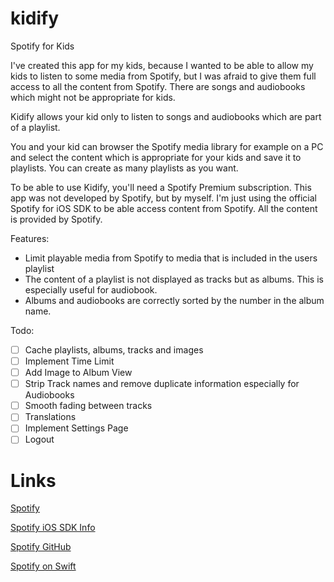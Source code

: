 # kidify
Spotify for Kids

I've created this app for my kids, because I wanted to be able to allow my kids to listen to some media from Spotify, but I was afraid to give them full access to all the content from Spotify. There are songs and audiobooks which might not be appropriate for kids.

Kidify allows your kid only to listen to songs and audiobooks which are part of a playlist.

You and your kid can browser the Spotify media library for example on a PC and select the content which is appropriate for your kids and save it to playlists. You can create as many playlists as you want. 

To be able to use Kidify, you'll need a Spotify Premium subscription. This app was not developed by Spotify, but by myself. I'm just using the official Spotify for iOS SDK to be able access content from Spotify. All the content is provided by Spotify.

Features:
- Limit playable media from Spotify to media that is included in the users playlist
- The content of a playlist is not displayed as tracks but as albums. This is especially useful for audiobook.
- Albums and audiobooks are correctly sorted by the number in the album name.

Todo:
- [ ] Cache playlists, albums, tracks and images
- [ ] Implement Time Limit
- [ ] Add Image to Album View
- [ ] Strip Track names and remove duplicate information especially for Audiobooks
- [ ] Smooth fading between tracks
- [ ] Translations
- [ ] Implement Settings Page
- [ ] Logout

# Links

[Spotify](https://www.spotify.com/)

[Spotify iOS SDK Info](https://developer.spotify.com/technologies/spotify-ios-sdk/)

[Spotify GitHub](https://github.com/spotify/ios-sdk)

[Spotify on Swift](https://github.com/Sethmr/SpotifyInSwift)
